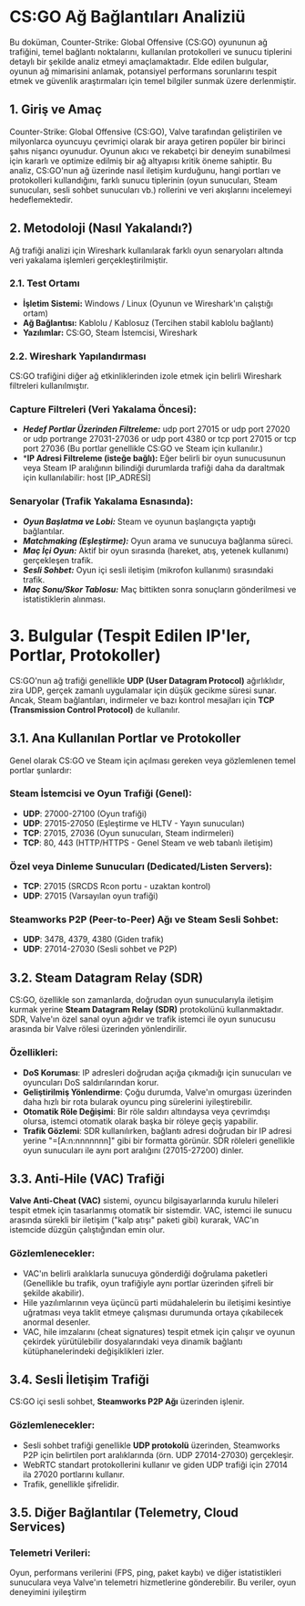 # CS:GO Ağ Bağlantıları Analiziü

Bu doküman, Counter-Strike: Global Offensive (CS:GO) oyununun ağ trafiğini, temel bağlantı noktalarını, kullanılan protokolleri ve sunucu tiplerini detaylı bir şekilde analiz etmeyi amaçlamaktadır. Elde edilen bulgular, oyunun ağ mimarisini anlamak, potansiyel performans sorunlarını tespit etmek ve güvenlik araştırmaları için temel bilgiler sunmak üzere derlenmiştir.

## 1. Giriş ve Amaç

Counter-Strike: Global Offensive (CS:GO), Valve tarafından geliştirilen ve milyonlarca oyuncuyu çevrimiçi olarak bir araya getiren popüler bir birinci şahıs nişancı oyunudur. Oyunun akıcı ve rekabetçi bir deneyim sunabilmesi için kararlı ve optimize edilmiş bir ağ altyapısı kritik öneme sahiptir. Bu analiz, CS:GO'nun ağ üzerinde nasıl iletişim kurduğunu, hangi portları ve protokolleri kullandığını, farklı sunucu tiplerinin (oyun sunucuları, Steam sunucuları, sesli sohbet sunucuları vb.) rollerini ve veri akışlarını incelemeyi hedeflemektedir.

## 2. Metodoloji (Nasıl Yakalandı?)

Ağ trafiği analizi için Wireshark kullanılarak farklı oyun senaryoları altında veri yakalama işlemleri gerçekleştirilmiştir.

### 2.1. Test Ortamı
  - **İşletim Sistemi:** Windows / Linux (Oyunun ve Wireshark'ın çalıştığı ortam)
  - **Ağ Bağlantısı:** Kablolu / Kablosuz (Tercihen stabil kablolu bağlantı)
  - **Yazılımlar:** CS:GO, Steam İstemcisi, Wireshark
    
### 2.2. Wireshark Yapılandırması

CS:GO trafiğini diğer ağ etkinliklerinden izole etmek için belirli Wireshark filtreleri kullanılmıştır.

### Capture Filtreleri (Veri Yakalama Öncesi):
  - ***Hedef Portlar Üzerinden Filtreleme:*** udp port 27015 or udp port 27020 or udp portrange 27031-27036 or udp port 4380 or tcp port 27015 or tcp port 27036 (Bu portlar genellikle CS:GO ve Steam için kullanılır.)
  - ***IP Adresi Filtreleme (isteğe bağlı):** Eğer belirli bir oyun sunucusunun veya Steam IP aralığının bilindiği durumlarda trafiği daha da daraltmak için kullanılabilir: host [IP_ADRESİ]

### Senaryolar (Trafik Yakalama Esnasında):
  - ***Oyun Başlatma ve Lobi:*** Steam ve oyunun başlangıçta yaptığı bağlantılar.
  - ***Matchmaking (Eşleştirme):*** Oyun arama ve sunucuya bağlanma süreci.
  - ***Maç İçi Oyun:*** Aktif bir oyun sırasında (hareket, atış, yetenek kullanımı) gerçekleşen trafik.
  - ***Sesli Sohbet:*** Oyun içi sesli iletişim (mikrofon kullanımı) sırasındaki trafik.
  - ***Maç Sonu/Skor Tablosu:*** Maç bittikten sonra sonuçların gönderilmesi ve istatistiklerin alınması.

# 3. Bulgular (Tespit Edilen IP'ler, Portlar, Protokoller)

CS:GO'nun ağ trafiği genellikle **UDP (User Datagram Protocol)** ağırlıklıdır, zira UDP, gerçek zamanlı uygulamalar için düşük gecikme süresi sunar. Ancak, Steam bağlantıları, indirmeler ve bazı kontrol mesajları için **TCP (Transmission Control Protocol)** de kullanılır.

## 3.1. Ana Kullanılan Portlar ve Protokoller

Genel olarak CS:GO ve Steam için açılması gereken veya gözlemlenen temel portlar şunlardır:

### Steam İstemcisi ve Oyun Trafiği (Genel):
- **UDP**: 27000-27100 (Oyun trafiği)
- **UDP**: 27015-27050 (Eşleştirme ve HLTV - Yayın sunucuları)
- **TCP**: 27015, 27036 (Oyun sunucuları, Steam indirmeleri)
- **TCP**: 80, 443 (HTTP/HTTPS - Genel Steam ve web tabanlı iletişim)

### Özel veya Dinleme Sunucuları (Dedicated/Listen Servers):
- **TCP**: 27015 (SRCDS Rcon portu - uzaktan kontrol)
- **UDP**: 27015 (Varsayılan oyun trafiği)

### Steamworks P2P (Peer-to-Peer) Ağı ve Steam Sesli Sohbet:
- **UDP**: 3478, 4379, 4380 (Giden trafik)
- **UDP**: 27014-27030 (Sesli sohbet ve P2P)

## 3.2. Steam Datagram Relay (SDR)

CS:GO, özellikle son zamanlarda, doğrudan oyun sunucularıyla iletişim kurmak yerine **Steam Datagram Relay (SDR)** protokolünü kullanmaktadır. SDR, Valve'ın özel sanal oyun ağıdır ve trafik istemci ile oyun sunucusu arasında bir Valve rölesi üzerinden yönlendirilir.

### Özellikleri:
- **DoS Koruması**: IP adresleri doğrudan açığa çıkmadığı için sunucuları ve oyuncuları DoS saldırılarından korur.
- **Geliştirilmiş Yönlendirme**: Çoğu durumda, Valve'ın omurgası üzerinden daha hızlı bir rota bularak oyuncu ping sürelerini iyileştirebilir.
- **Otomatik Röle Değişimi**: Bir röle saldırı altındaysa veya çevrimdışı olursa, istemci otomatik olarak başka bir röleye geçiş yapabilir.
- **Trafik Gözlemi**: SDR kullanılırken, bağlantı adresi doğrudan bir IP adresi yerine "=[A:n:nnnnnnn]" gibi bir formatta görünür. SDR röleleri genellikle oyun sunucuları ile aynı port aralığını (27015-27200) dinler.

## 3.3. Anti-Hile (VAC) Trafiği

**Valve Anti-Cheat (VAC)** sistemi, oyuncu bilgisayarlarında kurulu hileleri tespit etmek için tasarlanmış otomatik bir sistemdir. VAC, istemci ile sunucu arasında sürekli bir iletişim ("kalp atışı" paketi gibi) kurarak, VAC'ın istemcide düzgün çalıştığından emin olur.

### Gözlemlenecekler:
- VAC'ın belirli aralıklarla sunucuya gönderdiği doğrulama paketleri (Genellikle bu trafik, oyun trafiğiyle aynı portlar üzerinden şifreli bir şekilde akabilir).
- Hile yazılımlarının veya üçüncü parti müdahalelerin bu iletişimi kesintiye uğratması veya taklit etmeye çalışması durumunda ortaya çıkabilecek anormal desenler.
- VAC, hile imzalarını (cheat signatures) tespit etmek için çalışır ve oyunun çekirdek yürütülebilir dosyalarındaki veya dinamik bağlantı kütüphanelerindeki değişiklikleri izler.

## 3.4. Sesli İletişim Trafiği

CS:GO içi sesli sohbet, **Steamworks P2P Ağı** üzerinden işlenir.

### Gözlemlenecekler:
- Sesli sohbet trafiği genellikle **UDP protokolü** üzerinden, Steamworks P2P için belirtilen port aralıklarında (örn. UDP 27014-27030) gerçekleşir.
- WebRTC standart protokollerini kullanır ve giden UDP trafiği için 27014 ila 27020 portlarını kullanır.
- Trafik, genellikle şifrelidir.

## 3.5. Diğer Bağlantılar (Telemetry, Cloud Services)

### Telemetri Verileri:
Oyun, performans verilerini (FPS, ping, paket kaybı) ve diğer istatistikleri sunuculara veya Valve'ın telemetri hizmetlerine gönderebilir. Bu veriler, oyun deneyimini iyileştirm


